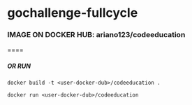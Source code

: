 # gochallenge-fullcycle

### IMAGE ON DOCKER HUB: ariano123/codeeducation

====
##### OR RUN 
``
docker build -t <user-docker-dub>/codeeducation .
``

``
docker run <user-docker-dub>/codeeducation
``
